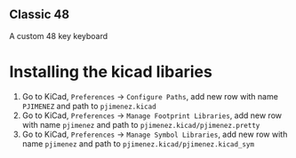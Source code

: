 Classic 48
------------

A custom 48 key keyboard

# Installing the kicad libaries
1. Go to KiCad, `Preferences` -> `Configure Paths`, add new row with name `PJIMENEZ` and path to `pjimenez.kicad`
2. Go to KiCad, `Preferences` -> `Manage Footprint Libraries`, add new row with name `pjimenez` and path to `pjimenez.kicad/pjimenez.pretty`
3. Go to KiCad, `Preferences` -> `Manage Symbol Libraries`, add new row with name `pjimenez` and path to `pjimenez.kicad/pjimenez.kicad_sym`

